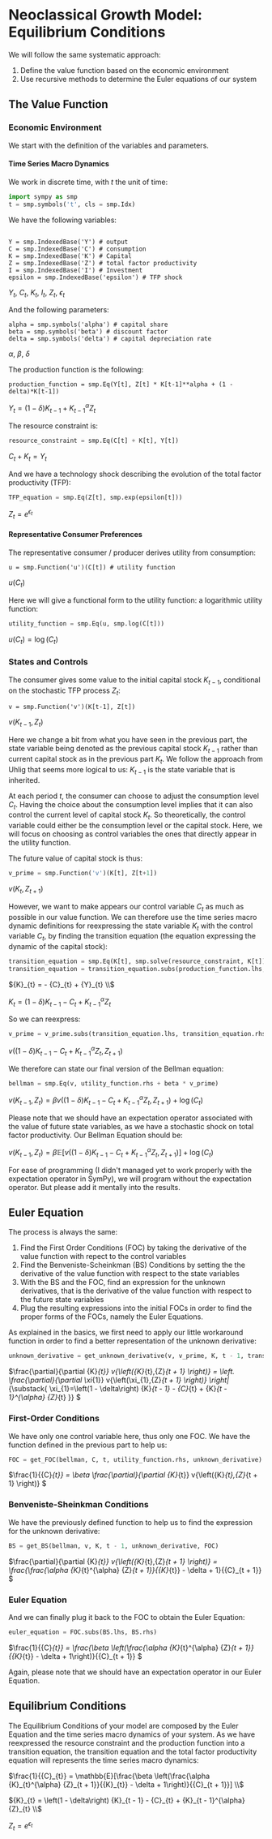 # Neoclassical Growth Model: Equilibrium Conditions

We will follow the same systematic approach:

1. Define the value function based on the economic environment
2. Use recursive methods to determine the Euler equations of our system


## The Value Function

### Economic Environment

We start with the definition of the variables and parameters.

#### Time Series Macro Dynamics

We work in discrete time, with $t$ the unit of time: 

```Python
import sympy as smp
t = smp.symbols('t', cls = smp.Idx)
```

We have the following variables:
```

Y = smp.IndexedBase('Y') # output
C = smp.IndexedBase('C') # consumption
K = smp.IndexedBase('K') # Capital
Z = smp.IndexedBase('Z') # total factor productivity
I = smp.IndexedBase('I') # Investment
epsilon = smp.IndexedBase('epsilon') # TFP shock
```

${Y}_{t}$,
${C}_{t}$,
${K}_{t}$,
${I}_{t}$,
${Z}_{t}$,
${\epsilon}_{t}$

And the following parameters:
```
alpha = smp.symbols('alpha') # capital share
beta = smp.symbols('beta') # discount factor
delta = smp.symbols('delta') # capital depreciation rate
```
$\alpha$,
$\beta$,
$\delta$

The production function is the following:

```
production_function = smp.Eq(Y[t], Z[t] * K[t-1]**alpha + (1 - delta)*K[t-1])
```
${Y}_{t} = \left(1 - \delta\right) {K}_{t - 1} + {K}_{t - 1}^{\alpha} {Z}_{t}$

The resource constraint is:
```Python
resource_constraint = smp.Eq(C[t] + K[t], Y[t])
```

${C}_{t} + {K}_{t} = {Y}_{t}$


And we have a technology shock describing the evolution of the total factor productivity (TFP):

```Python
TFP_equation = smp.Eq(Z[t], smp.exp(epsilon[t]))
```

${Z}_{t} = e^{{\epsilon}_{t}}$

#### Representative Consumer Preferences

The representative consumer / producer derives utility from consumption:

```
u = smp.Function('u')(C[t]) # utility function
```

$u{\left({C}_{t} \right)}$

Here we will give a functional form to the utility function: a logarithmic utility function:

```Python
utility_function = smp.Eq(u, smp.log(C[t]))
```

$u{\left({C}_{t} \right)} = \log{\left({C}_{t} \right)}$

### States and Controls

The consumer gives some value to the initial capital stock $K_{t-1}$, conditional on the stochastic TFP process $Z_t$:

```
v = smp.Function('v')(K[t-1], Z[t])
```

$v{\left({K}_{t - 1},{Z}_{t} \right)}$

Here we change a bit from what you have seen in the previous part, the state variable being denoted as the previous capital stock $K_{t-1}$ rather than current capital stock as in the previous part $K_t$. We follow the approach from Uhlig that seems more logical to us: $K_{t-1}$ is the state variable that is inherited. 

At each period $t$, the consumer can choose to adjust the consumption level $C_t$. Having the choice about the consumption level implies that it can also control the current level of capital stock $K_{t}$. So theoretically, the control variable could either be the consumption level or the capital stock. Here, we will focus on choosing as control variables the ones that directly appear in the utility function.

The future value of capital stock is thus:

```Python
v_prime = smp.Function('v')(K[t], Z[t+1])
```

$v{\left({K}_{t},{Z}_{t + 1} \right)}$

However, we want to make appears our control variable $C_t$ as much as possible in our value function. We can therefore use the time series macro dynamic definitions for reexpressing the state variable $K_{t}$ with the control variable $C_{t}$, by finding the transition equation (the equation expressing the dynamic of the capital stock):

```Python
transition_equation = smp.Eq(K[t], smp.solve(resource_constraint, K[t])[0])
transition_equation = transition_equation.subs(production_function.lhs, production_function.rhs)
```

${K}_{t} = - {C}_{t} + {Y}_{t} \\$ 

${K}_{t} = \left(1 - \delta\right) {K}_{t - 1} - {C}_{t} + {K}_{t - 1}^{\alpha} {Z}_{t}$

So we can reexpress:

```Python
v_prime = v_prime.subs(transition_equation.lhs, transition_equation.rhs)
```

$v{\left(\left(1 - \delta\right) {K}_{t - 1} - {C}_{t} + {K}_{t - 1}^{\alpha} {Z}_{t},{Z}_{t + 1} \right)}$

We therefore can state our final version of the Bellman equation:

```Python
bellman = smp.Eq(v, utility_function.rhs + beta * v_prime)
```

$v{\left({K}_{t - 1},{Z}_{t} \right)} = \beta v{\left(\left(1 - \delta\right) {K}_{t - 1} - {C}_{t} + {K}_{t - 1}^{\alpha} {Z}_{t},{Z}_{t + 1} \right)} + \log{\left({C}_{t} \right)}$

Please note that we should have an expectation operator associated with the value of future state variables, as we have a stochastic shock on total factor productivity. Our Bellman Equation should be:

$v{\left({K}_{t - 1},{Z}_{t} \right)} = \beta \mathbb{E} [v{\left(\left(1 - \delta\right) {K}_{t - 1} - {C}_{t} + {K}_{t - 1}^{\alpha} {Z}_{t},{Z}_{t + 1} \right)}] + \log{\left({C}_{t} \right)}$

For ease of programming (I didn't managed yet to work properly with the expectation operator in SymPy), we will program without the expectation operator. But please add it mentally into the results.

## Euler Equation

The process is always the same:
1. Find the First Order Conditions (FOC) by taking the derivative of the value function with repect to the control variables
2. Find the Benveniste-Scheinkman (BS) Conditions by setting the the derivative of the value function with respect to the state variables
3. With the BS and the FOC, find an expression for the unknown derivatives, that is the derivative of the value function with respect to the future state variables
4. Plug the resulting expressions into the initial FOCs in order to find the proper forms of the FOCs, namely the Euler Equations.

As explained in the basics, we first need to apply our little workaround function in order to find a better representation of the unknown derivative:

```Python
unknown_derivative = get_unknown_derivative(v, v_prime, K, t - 1, transition_equation)
```

$\frac{\partial}{\partial {K}_{t}} v{\left({K}_{t},{Z}_{t + 1} \right)} = \left. \frac{\partial}{\partial \xi_{1}} v{\left(\xi_{1},{Z}_{t + 1} \right)} \right|_{\substack{ \xi_{1}=\left(1 - \delta\right) {K}_{t - 1} - {C}_{t} + {K}_{t - 1}^{\alpha} {Z}_{t} }}
$

### First-Order Conditions

We have only one control variable here, thus only one FOC. We have the function defined in the previous part to help us:

```Python
FOC = get_FOC(bellman, C, t, utility_function.rhs, unknown_derivative)
```
$\frac{1}{{C}_{t}} = \beta \frac{\partial}{\partial {K}_{t}} v{\left({K}_{t},{Z}_{t + 1} \right)}
$

### Benveniste-Sheinkman Conditions

We have the previously defined function to help us to find the expression for the unknown derivative:

```Python
BS = get_BS(bellman, v, K, t - 1, unknown_derivative, FOC)
```

$\frac{\partial}{\partial {K}_{t}} v{\left({K}_{t},{Z}_{t + 1} \right)} = \frac{\frac{\alpha {K}_{t}^{\alpha} {Z}_{t + 1}}{{K}_{t}} - \delta + 1}{{C}_{t + 1}}
$

### Euler Equation

And we can finally plug it back to the FOC to obtain the Euler Equation:

```Python
euler_equation = FOC.subs(BS.lhs, BS.rhs)
```

$\frac{1}{{C}_{t}} = \frac{\beta \left(\frac{\alpha {K}_{t}^{\alpha} {Z}_{t + 1}}{{K}_{t}} - \delta + 1\right)}{{C}_{t + 1}}
$

Again, please note that we should have an expectation operator in our Euler Equation.

## Equilibrium Conditions

The Equilibrium Conditions of your model are composed by the Euler Equation and the time series macro dynamics of your system. As we have reexpressed the resource constraint and the production function into a transition equation, the transition equation and the total factor productivity equation will represents the time series macro dynamics:

$\frac{1}{{C}_{t}} = \mathbb{E}[\frac{\beta \left(\frac{\alpha {K}_{t}^{\alpha} {Z}_{t + 1}}{{K}_{t}} - \delta + 1\right)}{{C}_{t + 1}}] \\$

${K}_{t} = \left(1 - \delta\right) {K}_{t - 1} - {C}_{t} + {K}_{t - 1}^{\alpha} {Z}_{t} \\$

${Z}_{t} = e^{{\epsilon}_{t}}$
